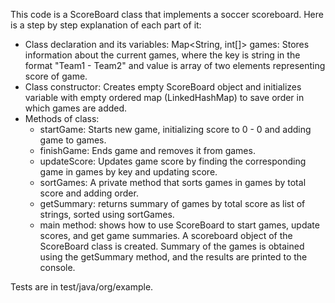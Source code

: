 This code is a ScoreBoard class that implements a soccer scoreboard. Here is a step by step explanation of each part of it:
 - Class declaration and its variables:
Map<String, int[]> games: Stores information about the current games, where the key is string in the format "Team1 - Team2" and value is array of two elements representing score of  game.
 - Class constructor:
Creates empty ScoreBoard object and initializes variable with empty ordered map (LinkedHashMap) to save order in which games are added.
 - Methods of class:
   - startGame: Starts new game, initializing score to 0 - 0 and adding game to games.
   - finishGame: Ends game and removes it from games. 
   - updateScore: Updates game score by finding the corresponding game in games by key and updating score. 
   - sortGames: A private method that sorts games in games by total score and adding order. 
   - getSummary: returns summary of games by total score as list of strings, sorted using sortGames. 
   - main method:
shows how to use ScoreBoard to start games, update scores, and get game summaries.
A scoreboard object of the ScoreBoard class is created.
Summary of the games is obtained using the getSummary method, and the results are printed to the console.

Tests are in test/java/org/example.

